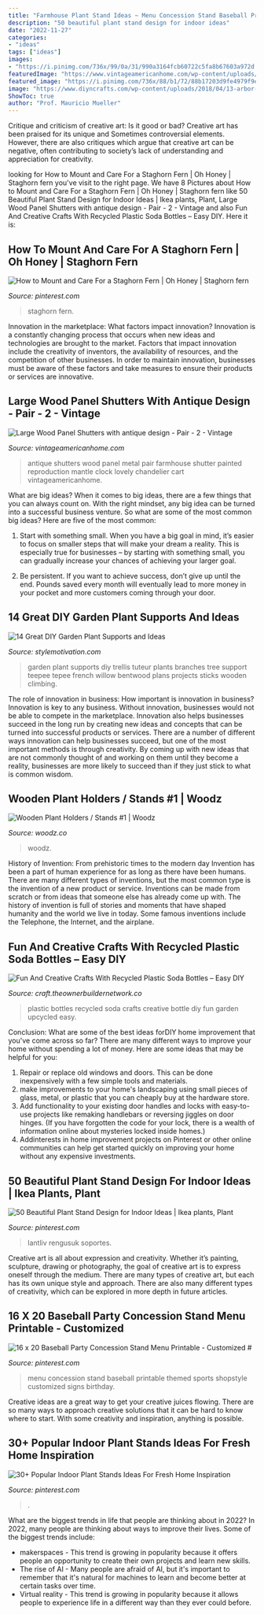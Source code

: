 ```yaml
---
title: "Farmhouse Plant Stand Ideas ~ Menu Concession Stand Baseball Printable Themed Sports Shopstyle Customized Signs Birthday"
description: "50 beautiful plant stand design for indoor ideas"
date: "2022-11-27"
categories:
- "ideas"
tags: ["ideas"]
images:
- "https://i.pinimg.com/736x/99/0a/31/990a3164fcb60722c5fa8b67603a972d.jpg"
featuredImage: "https://www.vintageamericanhome.com/wp-content/uploads/2015/06/reproduction-of-antique-shutter-painted-wood-panel.jpg"
featured_image: "https://i.pinimg.com/736x/88/b1/72/88b17203d9fe4979f9e4e397b298270c.jpg"
image: "https://www.diyncrafts.com/wp-content/uploads/2018/04/13-arbor-trellis.jpg"
ShowToc: true
author: "Prof. Mauricio Mueller"
---
```



Critique and criticism of creative art: Is it good or bad?
Creative art has been praised for its unique and Sometimes controversial elements. However, there are also critiques which argue that creative art can be negative, often contributing to society’s lack of understanding and appreciation for creativity.

	

		
looking for How to Mount and Care For a Staghorn Fern | Oh Honey | Staghorn fern you've visit to the right page. We have 8 Pictures about How to Mount and Care For a Staghorn Fern | Oh Honey | Staghorn fern like 50 Beautiful Plant Stand Design for Indoor Ideas | Ikea plants, Plant, Large Wood Panel Shutters with antique design - Pair - 2 - Vintage and also Fun And Creative Crafts With Recycled Plastic Soda Bottles – Easy DIY. Here it is:
		
    
## How To Mount And Care For A Staghorn Fern | Oh Honey | Staghorn Fern

<img loading=lazy src="https://i.pinimg.com/736x/bd/e6/d8/bde6d8aa2455755e1093176f62de7d99.jpg" onerror="this.onerror=null;this.src='https://tse2.mm.bing.net/th?id=OIP.ft9kzhpDNALbYDq3s-dEswHaLH&amp;pid=15.1';" alt="How to Mount and Care For a Staghorn Fern | Oh Honey | Staghorn fern">

_Source: pinterest.com_

>staghorn fern. 

	

Innovation in the marketplace: What factors impact innovation?
Innovation is a constantly changing process that occurs when new ideas and technologies are brought to the market. Factors that impact innovation include the creativity of inventors, the availability of resources, and the competition of other businesses. In order to maintain innovation, businesses must be aware of these factors and take measures to ensure their products or services are innovative.

    
## Large Wood Panel Shutters With Antique Design - Pair - 2 - Vintage

<img loading=lazy src="https://www.vintageamericanhome.com/wp-content/uploads/2015/06/reproduction-of-antique-shutter-painted-wood-panel.jpg" onerror="this.onerror=null;this.src='https://tse2.mm.bing.net/th?id=OIP.JwnqoIdZJlSllCq-IvsfqAHaLH&amp;pid=15.1';" alt="Large Wood Panel Shutters with antique design - Pair - 2 - Vintage">

_Source: vintageamericanhome.com_

>antique shutters wood panel metal pair farmhouse shutter painted reproduction mantle clock lovely chandelier cart vintageamericanhome. 

	

What are big ideas?
When it comes to big ideas, there are a few things that you can always count on. With the right mindset, any big idea can be turned into a successful business venture. So what are some of the most common big ideas? Here are five of the most common:
1. Start with something small. When you have a big goal in mind, it’s easier to focus on smaller steps that will make your dream a reality. This is especially true for businesses – by starting with something small, you can gradually increase your chances of achieving your larger goal.

2. Be persistent. If you want to achieve success, don’t give up until the end. Pounds saved every month will eventually lead to more money in your pocket and more customers coming through your door.

    
## 14 Great DIY Garden Plant Supports And Ideas

<img loading=lazy src="https://www.diyncrafts.com/wp-content/uploads/2018/04/13-arbor-trellis.jpg" onerror="this.onerror=null;this.src='https://tse2.mm.bing.net/th?id=OIP.VfcuzmSLTpMhxH_CQgc18QHaJ3&amp;pid=15.1';" alt="14 Great DIY Garden Plant Supports and Ideas">

_Source: stylemotivation.com_

>garden plant supports diy trellis tuteur plants branches tree support teepee tepee french willow bentwood plans projects sticks wooden climbing. 

	

The role of innovation in business: How important is innovation in business?
Innovation is key to any business. Without innovation, businesses would not be able to compete in the marketplace. Innovation also helps businesses succeed in the long run by creating new ideas and concepts that can be turned into successful products or services. There are a number of different ways innovation can help businesses succeed, but one of the most important methods is through creativity. By coming up with new ideas that are not commonly thought of and working on them until they become a reality, businesses are more likely to succeed than if they just stick to what is common wisdom.

    
## Wooden Plant Holders / Stands #1 | Woodz

<img loading=lazy src="https://www.woodz.co/wp-content/uploads/2017/02/Wooden-plant-holders-WOODZ-3.jpg" onerror="this.onerror=null;this.src='https://tse4.mm.bing.net/th?id=OIP.CKkm7sCoxV1POPB8d_iBXwHaKB&amp;pid=15.1';" alt="Wooden Plant Holders / Stands #1 | Woodz">

_Source: woodz.co_

>woodz. 

	

History of Invention: From prehistoric times to the modern day
Invention has been a part of human experience for as long as there have been humans. There are many different types of inventions, but the most common type is the invention of a new product or service. Inventions can be made from scratch or from ideas that someone else has already come up with. The history of invention is full of stories and moments that have shaped humanity and the world we live in today. Some famous inventions include the Telephone, the Internet, and the airplane.

    
## Fun And Creative Crafts With Recycled Plastic Soda Bottles – Easy DIY

<img loading=lazy src="https://craft.theownerbuildernetwork.co/files/2015/04/Plastic-Bottle-Ideas015.jpg" onerror="this.onerror=null;this.src='https://tse1.mm.bing.net/th?id=OIP.-fuyc2TfrrDA_Q5MKk9GggHaE7&amp;pid=15.1';" alt="Fun And Creative Crafts With Recycled Plastic Soda Bottles – Easy DIY">

_Source: craft.theownerbuildernetwork.co_

>plastic bottles recycled soda crafts creative bottle diy fun garden upcycled easy. 

	

Conclusion: What are some of the best ideas forDIY home improvement that you've come across so far?
There are many different ways to improve your home without spending a lot of money. Here are some ideas that may be helpful for you: 
1. Repair or replace old windows and doors. This can be done inexpensively with a few simple tools and materials. 
2. make improvements to your home's landscaping using small pieces of glass, metal, or plastic that you can cheaply buy at the hardware store. 
3. Add functionality to your existing door handles and locks with easy-to-use projects like remaking handlebars or reversing jiggles on door hinges. (If you have forgotten the code for your lock, there is a wealth of information online about mysteries locked inside homes.) 
4. Addinterests in home improvement projects on Pinterest or other online communities can help get started quickly on improving your home without any expensive investments.

    
## 50 Beautiful Plant Stand Design For Indoor Ideas | Ikea Plants, Plant

<img loading=lazy src="https://i.pinimg.com/736x/99/0a/31/990a3164fcb60722c5fa8b67603a972d.jpg" onerror="this.onerror=null;this.src='https://tse1.mm.bing.net/th?id=OIP.HbKPhPSDctRNxotJWKBCHgHaK0&amp;pid=15.1';" alt="50 Beautiful Plant Stand Design for Indoor Ideas | Ikea plants, Plant">

_Source: pinterest.com_

>lantliv rengusuk soportes. 

	

Creative art is all about expression and creativity. Whether it’s painting, sculpture, drawing or photography, the goal of creative art is to express oneself through the medium. There are many types of creative art, but each has its own unique style and approach. There are also many different types of creativity, which can be explored in more depth in future articles.

    
## 16 X 20 Baseball Party Concession Stand Menu Printable - Customized #

<img loading=lazy src="https://i.pinimg.com/736x/88/b1/72/88b17203d9fe4979f9e4e397b298270c.jpg" onerror="this.onerror=null;this.src='https://tse4.mm.bing.net/th?id=OIP.9IUaskxKfoQ6S1ET25ZOAAHaLG&amp;pid=15.1';" alt="16 x 20 Baseball Party Concession Stand Menu Printable - Customized #">

_Source: pinterest.com_

>menu concession stand baseball printable themed sports shopstyle customized signs birthday. 

	

Creative ideas are a great way to get your creative juices flowing. There are so many ways to approach creative solutions that it can be hard to know where to start. With some creativity and inspiration, anything is possible.

    
## 30+ Popular Indoor Plant Stands Ideas For Fresh Home Inspiration

<img loading=lazy src="https://i.pinimg.com/736x/b5/be/6d/b5be6d113ce5a0c5bccf10cd75b4839f.jpg" onerror="this.onerror=null;this.src='https://tse2.mm.bing.net/th?id=OIP.WKdpvE-Qr9bZD3kt7vWj5gHaLG&amp;pid=15.1';" alt="30+ Popular Indoor Plant Stands Ideas For Fresh Home Inspiration">

_Source: pinterest.com_

>. 

	

What are the biggest trends in life that people are thinking about in 2022?
In 2022, many people are thinking about ways to improve their lives. Some of the biggest trends include: 
- makerspaces - This trend is growing in popularity because it offers people an opportunity to create their own projects and learn new skills. 
- The rise of AI - Many people are afraid of AI, but it's important to remember that it's natural for machines to learn and become better at certain tasks over time. 
- Virtual reality - This trend is growing in popularity because it allows people to experience life in a different way than they ever could before.

